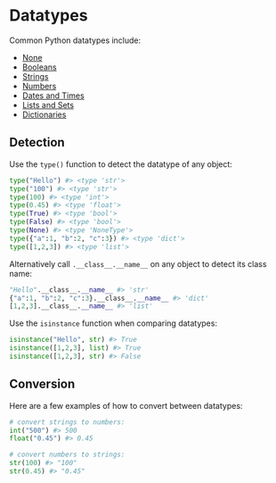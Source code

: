 # Datatypes

Common Python datatypes include:

  + [None](none.md)
  + [Booleans](booleans.md)
  + [Strings](strings.md)
  + [Numbers](numbers.md)
  + [Dates and Times](dates.md)
  + [Lists and Sets](lists.md)
  + [Dictionaries](dictionaries.md)

## Detection

Use the `type()` function to detect the datatype of any object:

```python
type("Hello") #> <type 'str'>
type("100") #> <type 'str'>
type(100) #> <type 'int'>
type(0.45) #> <type 'float'>
type(True) #> <type 'bool'>
type(False) #> <type 'bool'>
type(None) #> <type 'NoneType'>
type({"a":1, "b":2, "c":3}) #> <type 'dict'>
type([1,2,3]) #> <type 'list'>
```

Alternatively call `.__class__.__name__` on any object to detect its class name:

```py
"Hello".__class__.__name__ #> 'str'
{"a":1, "b":2, "c":3}.__class__.__name__ #> 'dict'
[1,2,3].__class__.__name__ #> 'list'
```

Use the `isinstance` function when comparing datatypes:

```py
isinstance("Hello", str) #> True
isinstance([1,2,3], list) #> True
isinstance([1,2,3], str) #> False
```

## Conversion

Here are a few examples of how to convert between datatypes:

```python
# convert strings to numbers:
int("500") #> 500
float("0.45") #> 0.45

# convert numbers to strings:
str(100) #> "100"
str(0.45) #> "0.45"
```
